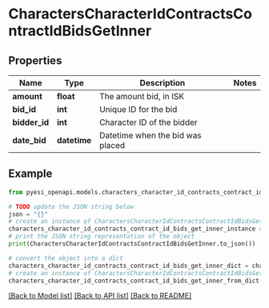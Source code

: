 # CharactersCharacterIdContractsContractIdBidsGetInner


## Properties

Name | Type | Description | Notes
------------ | ------------- | ------------- | -------------
**amount** | **float** | The amount bid, in ISK | 
**bid_id** | **int** | Unique ID for the bid | 
**bidder_id** | **int** | Character ID of the bidder | 
**date_bid** | **datetime** | Datetime when the bid was placed | 

## Example

```python
from pyesi_openapi.models.characters_character_id_contracts_contract_id_bids_get_inner import CharactersCharacterIdContractsContractIdBidsGetInner

# TODO update the JSON string below
json = "{}"
# create an instance of CharactersCharacterIdContractsContractIdBidsGetInner from a JSON string
characters_character_id_contracts_contract_id_bids_get_inner_instance = CharactersCharacterIdContractsContractIdBidsGetInner.from_json(json)
# print the JSON string representation of the object
print(CharactersCharacterIdContractsContractIdBidsGetInner.to_json())

# convert the object into a dict
characters_character_id_contracts_contract_id_bids_get_inner_dict = characters_character_id_contracts_contract_id_bids_get_inner_instance.to_dict()
# create an instance of CharactersCharacterIdContractsContractIdBidsGetInner from a dict
characters_character_id_contracts_contract_id_bids_get_inner_from_dict = CharactersCharacterIdContractsContractIdBidsGetInner.from_dict(characters_character_id_contracts_contract_id_bids_get_inner_dict)
```
[[Back to Model list]](../README.md#documentation-for-models) [[Back to API list]](../README.md#documentation-for-api-endpoints) [[Back to README]](../README.md)


